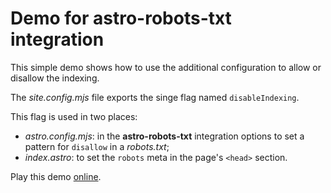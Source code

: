 # Demo for astro-robots-txt integration

This simple demo shows how to use the additional configuration to allow or disallow the indexing.

The _site.config.mjs_ file exports the singe flag named `disableIndexing`.

This flag is used in two places:

- _astro.config.mjs_: in the **astro-robots-txt** integration options to set a pattern for `disallow` in a _robots.txt_;
- _index.astro_: to set the `robots` meta in the page's `<head>` section.

Play this demo [online](https://stackblitz.com/fork/github/alextim/astro-lib/tree/main/examples/robots-txt/advanced).
